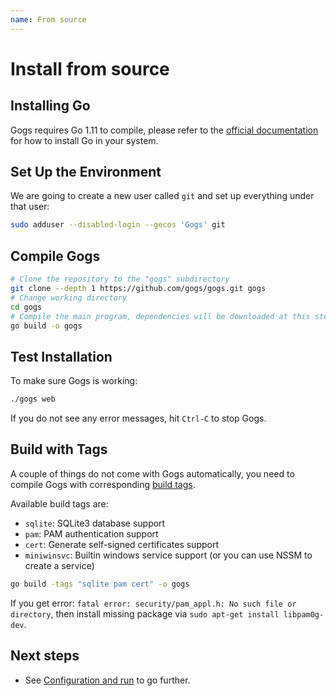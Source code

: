```yaml
---
name: From source
---
```


# Install from source

## Installing Go

Gogs requires Go 1.11 to compile, please refer to the [official documentation](https://golang.org/doc/install) for how to install Go in your system.

## Set Up the Environment

We are going to create a new user called `git` and set up everything under that user:

```sh
sudo adduser --disabled-login --gecos 'Gogs' git
```

## Compile Gogs

```sh
# Clone the repository to the "gogs" subdirectory
git clone --depth 1 https://github.com/gogs/gogs.git gogs
# Change working directory
cd gogs
# Compile the main program, dependencies will be downloaded at this step
go build -o gogs
```

## Test Installation

To make sure Gogs is working:

```sh
./gogs web
```

If you do not see any error messages, hit `Ctrl-C` to stop Gogs.

## Build with Tags

A couple of things do not come with Gogs automatically, you need to compile Gogs with corresponding [build tags](https://golang.org/pkg/go/build/#hdr-Build_Constraints).

Available build tags are:

- `sqlite`: SQLite3 database support
- `pam`: PAM authentication support
- `cert`: Generate self-signed certificates support
- `miniwinsvc`: Builtin windows service support (or you can use NSSM to create a service)

```sh
go build -tags "sqlite pam cert" -o gogs
```

If you get error: `fatal error: security/pam_appl.h: No such file or directory`, then install missing package via `sudo apt-get install libpam0g-dev`.

## Next steps

- See [Configuration and run](/docs/installation/configuration_and_run) to go further.
